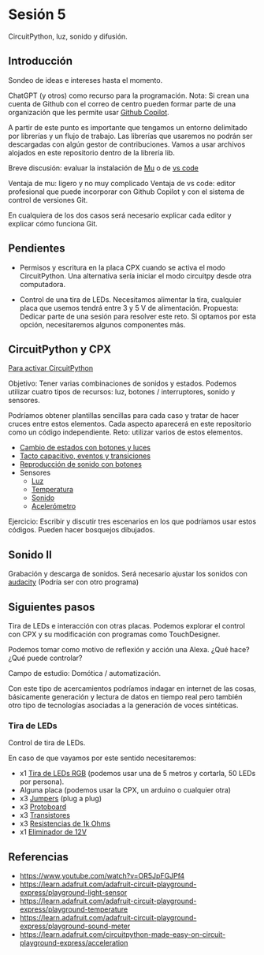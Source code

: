 # Sesión 5

CircuitPython, luz, sonido y difusión.

## Introducción

Sondeo de ideas e intereses hasta el momento.

ChatGPT (y otros) como recurso para la programación. Nota: Si crean una cuenta de Github con el correo de centro pueden formar parte de una organización que les permite usar [Github Copilot](https://docs.github.com/en/copilot/about-github-copilot/what-is-github-copilot). 

A partir de este punto es importante que tengamos un entorno delimitado por librerías y un flujo de trabajo. Las librerías que usaremos no podrán ser descargadas con algún gestor de contribuciones. Vamos a usar archivos alojados en este repositorio dentro de la librería lib. 

Breve discusión: evaluar la instalación de [Mu](https://codewith.mu/en/download) o de [vs code](https://code.visualstudio.com/)

Ventaja de mu: ligero y no muy complicado
Ventaja de vs code: editor profesional que puede incorporar con Github Copilot y con el sistema de control de versiones Git. 

En cualquiera de los dos casos será necesario explicar cada editor y explicar cómo funciona Git.  

## Pendientes

- Permisos y escritura en la placa CPX cuando se activa el modo CircuitPython. Una alternativa sería iniciar el modo circuitpy desde otra computadora. 

- Control de una tira de LEDs. Necesitamos alimentar la tira, cualquier placa que usemos tendrá entre 3 y 5 V de alimentación. Propuesta: Dedicar parte de una sesión para resolver este reto. Si optamos por esta opción, necesitaremos algunos componentes más. 

## CircuitPython y CPX

[Para activar CircuitPython](https://learn.adafruit.com/adafruit-circuit-playground-express/circuitpython-quickstart)

Objetivo: Tener varias combinaciones de sonidos y estados. Podemos utilizar cuatro tipos de recursos: luz, botones / interruptores, sonido y sensores. 

Podríamos obtener plantillas sencillas para cada caso y tratar de hacer cruces entre estos elementos. Cada aspecto aparecerá en este repositorio como un código independiente. Reto: utilizar varios de estos elementos. 

- [Cambio de estados con botones y luces](/sesiones/s05/casos/estados_y_colores.py)
- [Tacto capacitivo, eventos y transiciones](/sesiones/s05/casos/cap_touch.py)
- [Reproducción de sonido con botones](/sesiones/s05/casos/audio_y_botones.py)
- Sensores
    - [Luz](/sesiones/s05/casos/sensor_luz.py)
    - [Temperatura](/sesiones/s05/casos/sensor_temperatura.py)
    - [Sonido](/sesiones/s05/casos/sensor_sonido.py)
    - [Acelerómetro](/sesiones/s05/casos/sensor_acc.py)

Ejercicio: Escribir y discutir tres escenarios en los que podríamos usar estos códigos. Pueden hacer bosquejos dibujados.  

## Sonido II

Grabación y descarga de sonidos. Será necesario ajustar los sonidos con [audacity](https://www.audacityteam.org/) (Podría ser con otro programa)

## Siguientes pasos

Tira de LEDs e interacción con otras placas. Podemos explorar el control con CPX y su modificación con programas como TouchDesigner. 

Podemos tomar como motivo de reflexión y acción una Alexa. ¿Qué hace? ¿Qué puede controlar? 

Campo de estudio: Domótica / automatización.

Con este tipo de acercamientos podríamos indagar en internet de las cosas, básicamente generación y lectura de datos en tiempo real pero también otro tipo de tecnologías asociadas a la generación de voces sintéticas. 

### Tira de LEDs

Control de tira de LEDs. 

En caso de que vayamos por este sentido necesitaremos: 

- x1 [Tira de LEDs RGB](https://www.steren.com.mx/tira-led-multicolor-rgb-de-5-m.html)
 (podemos usar una de 5 metros y cortarla, 50 LEDs por persona). 
- Alguna placa (podemos usar la CPX, un arduino o cualquier otra)
- x3 [Jumpers](https://www.steren.com.mx/juego-de-80-cables-de-15-cm-tipo-dupont.html) (plug a plug)
- x3 [Protoboard](https://www.steren.com.mx/protoboard-de-ensamble-a-presion-1-bloque-y-2-tiras.html)
- x3 [Transistores](https://www.steren.com.mx/transistor-de-peque-a-se-al-npn-to-206aa.html)
- x3 [Resistencias de 1k Ohms](https://www.steren.com.mx/resistencia-de-carbon-de-1-2-watt-al-5-de-tolerancia-de-1-kohm.html)
- x1 [Eliminador de 12V](https://www.steren.com.mx/eliminador-regulado-de-12-vcc-3-a-para-tiras-led.html)



## Referencias

- https://www.youtube.com/watch?v=OR5JpFGJPf4
- https://learn.adafruit.com/adafruit-circuit-playground-express/playground-light-sensor
- https://learn.adafruit.com/adafruit-circuit-playground-express/playground-temperature
- https://learn.adafruit.com/adafruit-circuit-playground-express/playground-sound-meter
- https://learn.adafruit.com/circuitpython-made-easy-on-circuit-playground-express/acceleration
